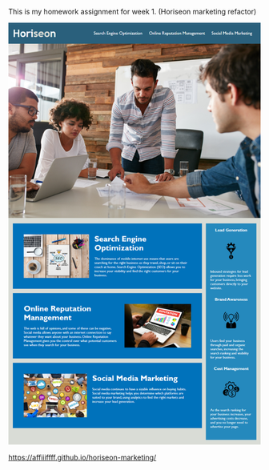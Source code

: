 This is my homework assignment for week 1. (Horiseon marketing refactor)

![screenshot of html deployed in browser](03-Homework\Assets\01-html-css-git-homework-demo.png)

https://affiiiffff.github.io/horiseon-marketing/
